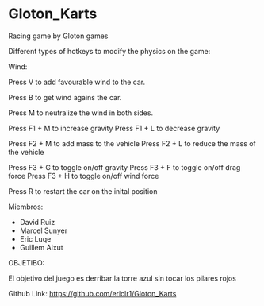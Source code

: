 # Gloton_Karts
Racing game by Gloton games

Different types of hotkeys to modify the physics on the game:

Wind:

Press V to add favourable wind to the car.

Press B to get wind agains the car.

Press M to neutralize the wind in both sides.

Press F1 + M to increase gravity
Press F1 + L to decrease gravity

Press F2 + M to add mass to the vehicle
Press F2 + L to reduce the mass of the vehicle

Press F3 + G to toggle on/off gravity
Press F3 + F to toggle on/off drag force
Press F3 + H to toggle on/off wind force

Press R to restart the car on the inital position

Miembros:

- David Ruiz
- Marcel Sunyer
- Eric Luqe
- Guillem Aixut

OBJETIBO:

El objetivo del juego es derribar la torre azul sin tocar los pilares rojos

Github Link:
https://github.com/ericlr1/Gloton_Karts
